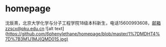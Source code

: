 # homepage
沈辰熹，北京大学化学与分子工程学院18级本科新生，电话15600993608，邮箱zzscx@pku.edu.cn
![alt text](https://github.com/6phenylethane/homepage/blob/master/1%7DMDHT4%7D%7B3M1J1MJ(QMD01S.jpg)
